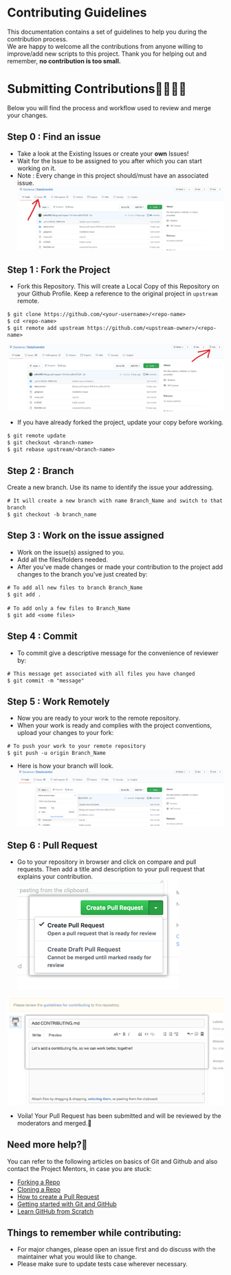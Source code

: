 # Contributing Guidelines  
  
This documentation contains a set of guidelines to help you during the contribution process.   
We are happy to welcome all the contributions from anyone willing to improve/add new scripts to this project. Thank you for helping out and remember, **no contribution is too small.**  
  
# Submitting Contributions👩‍💻👨‍💻  
Below you will find the process and workflow used to review and merge your changes.  
## Step 0 : Find an issue  
- Take a look at the Existing Issues or create your **own** Issues! 
- Wait for the Issue to be assigned to you after which you can start working on it.  
- Note : Every change in this project should/must have an associated issue.
![IssuesDemo](assets/issues.jpg)

## Step 1 : Fork the Project  
- Fork this Repository. This will create a Local Copy of this Repository on your Github Profile. Keep a reference to the original project in `upstream` remote.  
```  
$ git clone https://github.com/<your-username>/<repo-name>  
$ cd <repo-name>  
$ git remote add upstream https://github.com/<upstream-owner>/<repo-name>  
```  
![ForkDemo](assets/fork.jpg)

- If you have already forked the project, update your copy before working.  
```  
$ git remote update  
$ git checkout <branch-name>  
$ git rebase upstream/<branch-name>  
```  
## Step 2 : Branch  
Create a new branch. Use its name to identify the issue your addressing.  
```  
# It will create a new branch with name Branch_Name and switch to that branch 
$ git checkout -b branch_name  
```  
## Step 3 : Work on the issue assigned  
- Work on the issue(s) assigned to you.   
- Add all the files/folders needed.  
- After you've made changes or made your contribution to the project add changes to the branch you've just created by:  
```  
# To add all new files to branch Branch_Name  
$ git add .  

# To add only a few files to Branch_Name
$ git add <some files>
```
  
## Step 4 : Commit  
- To commit give a descriptive message for the convenience of reviewer by:  
```
# This message get associated with all files you have changed  
$ git commit -m "message"  
```  

## Step 5 : Work Remotely  
- Now you are ready to your work to the remote repository.  
- When your work is ready and complies with the project conventions, upload your changes to your fork:  
  
```  
# To push your work to your remote repository  
$ git push -u origin Branch_Name  
```  
- Here is how your branch will look.
![BranchDemo](assets/branch.png)

## Step 6 : Pull Request  
- Go to your repository in browser and click on compare and pull requests. Then add a title and description to your pull request that explains your contribution.  
![pullrequest-send](assets/pullrequest-send.png)  
  
![pullrequest-description](assets/pullrequest-description.png)
- Voila! Your Pull Request has been submitted and will be reviewed by the moderators and merged.🥳  

## Need more help?🤔  
You can refer to the following articles on basics of Git and Github and also contact the Project Mentors, in case you are stuck:  
- [Forking a Repo](https://help.github.com/en/github/getting-started-with-github/fork-a-repo)  
- [Cloning a Repo](https://help.github.com/en/desktop/contributing-to-projects/creating-an-issue-or-pull-request)  
- [How to create a Pull Request](https://opensource.com/article/19/7/create-pull-request-github)  
- [Getting started with Git and GitHub](https://towardsdatascience.com/getting-started-with-git-and-github-6fcd0f2d4ac6)  
- [Learn GitHub from Scratch](https://lab.github.com/githubtraining/introduction-to-github)  
  
  
## Things to remember while contributing:
* For major changes, please open an issue first and do discuss with the maintainer what you would like to change.
* Please make sure to update tests case wherever necessary.